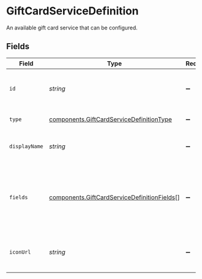 # GiftCardServiceDefinition

An available gift card service that can be configured.


## Fields

| Field                                                                                                      | Type                                                                                                       | Required                                                                                                   | Description                                                                                                | Example                                                                                                    |
| ---------------------------------------------------------------------------------------------------------- | ---------------------------------------------------------------------------------------------------------- | ---------------------------------------------------------------------------------------------------------- | ---------------------------------------------------------------------------------------------------------- | ---------------------------------------------------------------------------------------------------------- |
| `id`                                                                                                       | *string*                                                                                                   | :heavy_minus_sign:                                                                                         | The ID of the gift card service definition.                                                                | qwikcilver-gift-card                                                                                       |
| `type`                                                                                                     | [components.GiftCardServiceDefinitionType](../../models/components/giftcardservicedefinitiontype.md)       | :heavy_minus_sign:                                                                                         | `gift-card-service-definition`.                                                                            | gift-card-service-definition                                                                               |
| `displayName`                                                                                              | *string*                                                                                                   | :heavy_minus_sign:                                                                                         | The display name of this service.                                                                          | Stripe                                                                                                     |
| `fields`                                                                                                   | [components.GiftCardServiceDefinitionFields](../../models/components/giftcardservicedefinitionfields.md)[] | :heavy_minus_sign:                                                                                         | A list of fields that need to be submitted when activating the payment. service.                           |                                                                                                            |
| `iconUrl`                                                                                                  | *string*                                                                                                   | :heavy_minus_sign:                                                                                         | An icon to display for the payment service.                                                                | https://cdn.gr4vy.app/stripe.svg                                                                           |